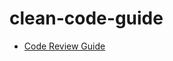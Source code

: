 # clean-code-guide

- [Code Review Guide](https://github.com/cncnTech/clean-code-guide/blob/master/code-review.md)
